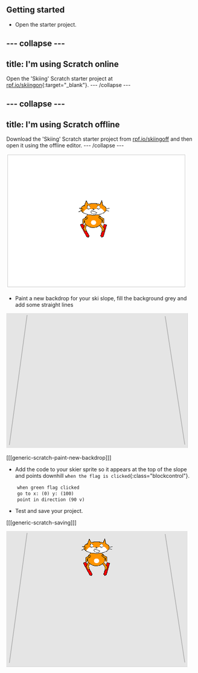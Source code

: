## Getting started

+ Open the starter project.

--- collapse ---
---
title: I'm using Scratch online
---
Open the 'Skiing' Scratch starter project at [rpf.io/skiingon](https://scratch.mit.edu/projects/197488855/#editor){:target="_blank"}.
--- /collapse ---

--- collapse ---
---
title: I'm using Scratch offline
---
Download the 'Skiing' Scratch starter project from [rpf.io/skiingoff](resources/scratch_goes_skiing_starter.sb2) and then open it using the offline editor.
--- /collapse ---

![starter projects](images/starter_project.png)

+ Paint a new backdrop for your ski slope, fill the background grey and add some straight lines

![ski slope backdrop](images/backdrop.png)

[[[generic-scratch-paint-new-backdrop]]]

+ Add the code to your skier sprite so it appears at the top of the slope and points downhill `when the flag is clicked`{:class="blockcontrol"}.

```blocks
	when green flag clicked
	go to x: (0) y: (100)
	point in direction (90 v)
```

+ Test and save your project.

[[[generic-scratch-saving]]]

![skier on slope](images/skier_on_slope.png)